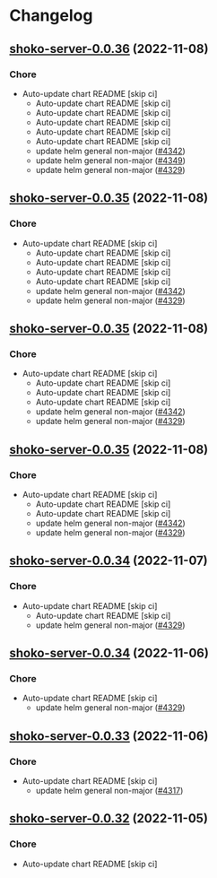 # Changelog



## [shoko-server-0.0.36](https://github.com/truecharts/charts/compare/shoko-server-0.0.33...shoko-server-0.0.36) (2022-11-08)

### Chore

- Auto-update chart README [skip ci]
  - Auto-update chart README [skip ci]
  - Auto-update chart README [skip ci]
  - Auto-update chart README [skip ci]
  - Auto-update chart README [skip ci]
  - Auto-update chart README [skip ci]
  - update helm general non-major ([#4342](https://github.com/truecharts/charts/issues/4342))
  - update helm general non-major ([#4349](https://github.com/truecharts/charts/issues/4349))
  - update helm general non-major ([#4329](https://github.com/truecharts/charts/issues/4329))




## [shoko-server-0.0.35](https://github.com/truecharts/charts/compare/shoko-server-0.0.33...shoko-server-0.0.35) (2022-11-08)

### Chore

- Auto-update chart README [skip ci]
  - Auto-update chart README [skip ci]
  - Auto-update chart README [skip ci]
  - Auto-update chart README [skip ci]
  - Auto-update chart README [skip ci]
  - update helm general non-major ([#4342](https://github.com/truecharts/charts/issues/4342))
  - update helm general non-major ([#4329](https://github.com/truecharts/charts/issues/4329))




## [shoko-server-0.0.35](https://github.com/truecharts/charts/compare/shoko-server-0.0.33...shoko-server-0.0.35) (2022-11-08)

### Chore

- Auto-update chart README [skip ci]
  - Auto-update chart README [skip ci]
  - Auto-update chart README [skip ci]
  - Auto-update chart README [skip ci]
  - update helm general non-major ([#4342](https://github.com/truecharts/charts/issues/4342))
  - update helm general non-major ([#4329](https://github.com/truecharts/charts/issues/4329))




## [shoko-server-0.0.35](https://github.com/truecharts/charts/compare/shoko-server-0.0.33...shoko-server-0.0.35) (2022-11-08)

### Chore

- Auto-update chart README [skip ci]
  - Auto-update chart README [skip ci]
  - Auto-update chart README [skip ci]
  - update helm general non-major ([#4342](https://github.com/truecharts/charts/issues/4342))
  - update helm general non-major ([#4329](https://github.com/truecharts/charts/issues/4329))




## [shoko-server-0.0.34](https://github.com/truecharts/charts/compare/shoko-server-0.0.33...shoko-server-0.0.34) (2022-11-07)

### Chore

- Auto-update chart README [skip ci]
  - Auto-update chart README [skip ci]
  - update helm general non-major ([#4329](https://github.com/truecharts/charts/issues/4329))




## [shoko-server-0.0.34](https://github.com/truecharts/charts/compare/shoko-server-0.0.33...shoko-server-0.0.34) (2022-11-06)

### Chore

- Auto-update chart README [skip ci]
  - update helm general non-major ([#4329](https://github.com/truecharts/charts/issues/4329))




## [shoko-server-0.0.33](https://github.com/truecharts/charts/compare/shoko-server-0.0.32...shoko-server-0.0.33) (2022-11-06)

### Chore

- Auto-update chart README [skip ci]
  - update helm general non-major ([#4317](https://github.com/truecharts/charts/issues/4317))




## [shoko-server-0.0.32](https://github.com/truecharts/charts/compare/shoko-server-0.0.31...shoko-server-0.0.32) (2022-11-05)

### Chore

- Auto-update chart README [skip ci]
